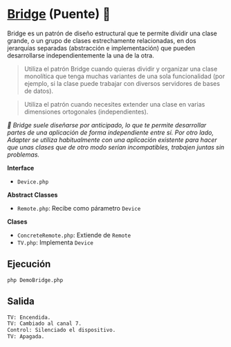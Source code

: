 # [Bridge](https://refactoring.guru/es/design-patterns/bridge) (Puente) 🌉

Bridge es un patrón de diseño estructural que te permite dividir una clase grande, o un grupo de clases estrechamente relacionadas, en dos jerarquías separadas (abstracción e implementación) que pueden desarrollarse independientemente la una de la otra.

> Utiliza el patrón Bridge cuando quieras dividir y organizar una clase monolítica que tenga muchas variantes de una sola funcionalidad (por ejemplo, si la clase puede trabajar con diversos servidores de bases de datos).

>  Utiliza el patrón cuando necesites extender una clase en varias dimensiones ortogonales (independientes).

*📌 Bridge suele diseñarse por anticipado, lo que te permite desarrollar partes de una aplicación de forma independiente entre sí. Por otro lado, Adapter se utiliza habitualmente con una aplicación existente para hacer que unas clases que de otro modo serían incompatibles, trabajen juntas sin problemas.*

**Interface**

- `Device.php`

**Abstract Classes**

- `Remote.php`: Recibe como párametro `Device`

**Clases**

- `ConcreteRemote.php`: Extiende de `Remote`
- `TV.php`: Implementa `Device`

## Ejecución
`php DemoBridge.php`

## Salida
```BASH
TV: Encendida. 
TV: Cambiado al canal 7.
Control: Silenciado el dispositivo.
TV: Apagada.
